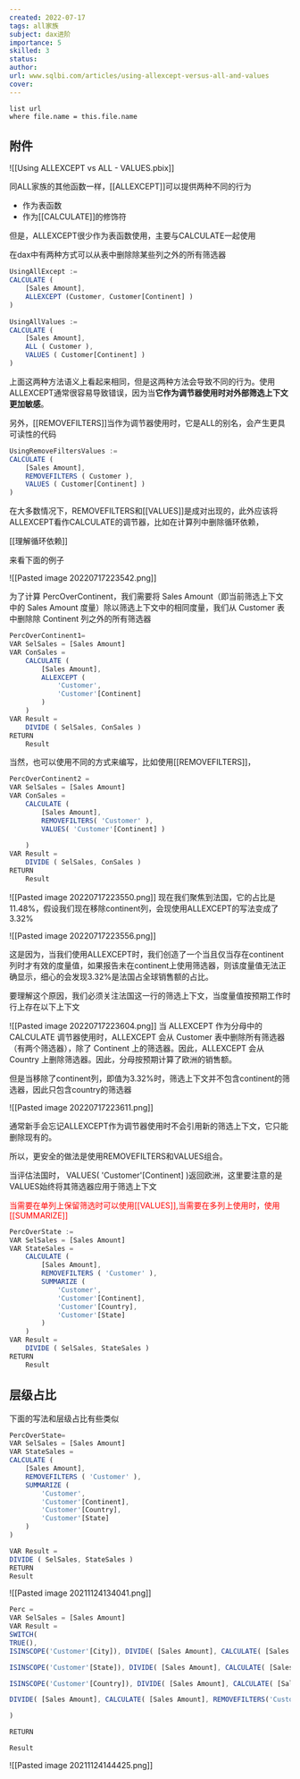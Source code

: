 ```yaml
---
created: 2022-07-17
tags: all家族 
subject: dax进阶
importance: 5
skilled: 3
status:
author:
url: www.sqlbi.com/articles/using-allexcept-versus-all-and-values
cover: 
---
```


```dataview
list url
where file.name = this.file.name
```
## 附件
![[Using ALLEXCEPT vs ALL - VALUES.pbix]]


同ALL家族的其他函数一样，[[ALLEXCEPT]]可以提供两种不同的行为

-   作为表函数
-   作为[[CALCULATE]]的修饰符

但是，ALLEXCEPT很少作为表函数使用，主要与CALCULATE一起使用

在dax中有两种方式可以从表中删除除某些列之外的所有筛选器

```js
UsingAllExcept :=
CALCULATE (
    [Sales Amount],
    ALLEXCEPT (Customer, Customer[Continent] )
)
 
UsingAllValues :=
CALCULATE (
    [Sales Amount],
    ALL ( Customer ),
    VALUES ( Customer[Continent] )
)
```

上面这两种方法语义上看起来相同，但是这两种方法会导致不同的行为。使用ALLEXCEPT通常很容易导致错误，因为当**它作为调节器使用时对外部筛选上下文更加敏感**。

另外，[[REMOVEFILTERS]]当作为调节器使用时，它是ALL的别名，会产生更具可读性的代码

```js
UsingRemoveFiltersValues :=
CALCULATE (
    [Sales Amount],
    REMOVEFILTERS ( Customer ),
    VALUES ( Customer[Continent] )
)
```

在大多数情况下，REMOVEFILTERS和[[VALUES]]是成对出现的，此外应该将ALLEXCEPT看作CALCULATE的调节器，比如在计算列中删除循环依赖，

[[理解循环依赖]]

来看下面的例子

![[Pasted image 20220717223542.png]]

为了计算 PercOverContinent，我们需要将 Sales Amount（即当前筛选上下文中的 Sales Amount 度量）除以筛选上下文中的相同度量，我们从 Customer 表中删除除 Continent 列之外的所有筛选器

```js
PercOverContinent1=
VAR SelSales = [Sales Amount]
VAR ConSales =
    CALCULATE (
        [Sales Amount],
        ALLEXCEPT (
            'Customer',
            'Customer'[Continent]
        )
    )
VAR Result =
    DIVIDE ( SelSales, ConSales )
RETURN
    Result
```

当然，也可以使用不同的方式来编写，比如使用[[REMOVEFILTERS]]，

```js
PercOverContinent2 = 
VAR SelSales = [Sales Amount]
VAR ConSales =
    CALCULATE (
        [Sales Amount],
        REMOVEFILTERS( 'Customer' ),
        VALUES( 'Customer'[Continent] )
    
    )
VAR Result =
    DIVIDE ( SelSales, ConSales )
RETURN
    Result
```

![[Pasted image 20220717223550.png]]
现在我们聚焦到法国，它的占比是11.48%，假设我们现在移除continent列，会现使用ALLEXCEPT的写法变成了3.32%

![[Pasted image 20220717223556.png]]

这是因为，当我们使用ALLEXCEPT时，我们创造了一个当且仅当存在continent列时才有效的度量值，如果报告未在continent上使用筛选器，则该度量值无法正确显示，细心的会发现3.32%是法国占全球销售额的占比。

要理解这个原因，我们必须关注法国这一行的筛选上下文，当度量值按预期工作时行上存在以下上下文

![[Pasted image 20220717223604.png]]
当 ALLEXCEPT 作为分母中的 CALCULATE 调节器使用时，ALLEXCEPT 会从 Customer 表中删除所有筛选器（有两个筛选器），除了 Continent 上的筛选器。因此，ALLEXCEPT 会从 Country 上删除筛选器。因此，分母按预期计算了欧洲的销售额。

但是当移除了continent列，即值为3.32%时，筛选上下文并不包含continent的筛选器，因此只包含country的筛选器

![[Pasted image 20220717223611.png]]

通常新手会忘记ALLEXCEPT作为调节器使用时不会引用新的筛选上下文，它只能删除现有的。

所以，更安全的做法是使用REMOVEFILTERS和VALUES组合。

当评估法国时， VALUES( 'Customer'[Continent] )返回欧洲，这里要注意的是VALUES始终将其筛选器应用于筛选上下文

<font color="red">当需要在单列上保留筛选时可以使用[[VALUES]],当需要在多列上使用时，使用[[SUMMARIZE]]</font>

```js
PercOverState :=
VAR SelSales = [Sales Amount]
VAR StateSales =
    CALCULATE (
        [Sales Amount],
        REMOVEFILTERS ( 'Customer' ),
        SUMMARIZE (
            'Customer',
            'Customer'[Continent],
            'Customer'[Country],
            'Customer'[State]
        )
    )
VAR Result =
    DIVIDE ( SelSales, StateSales )
RETURN
    Result
```


## 层级占比
下面的写法和层级占比有些类似
```js
PercOverState=
VAR SelSales = [Sales Amount]
VAR StateSales =
CALCULATE (
	[Sales Amount],
	REMOVEFILTERS ( 'Customer' ),
	SUMMARIZE (
		'Customer',
		'Customer'[Continent],
		'Customer'[Country],
		'Customer'[State]
	)
)

VAR Result =
DIVIDE ( SelSales, StateSales )
RETURN
Result

```
![[Pasted image 20211124134041.png]]

```js
Perc =
VAR SelSales = [Sales Amount]
VAR Result =
SWITCH(
TRUE(),
ISINSCOPE('Customer'[City]), DIVIDE( [Sales Amount], CALCULATE( [Sales Amount], REMOVEFILTERS('Customer'), VALUES('Customer'[State]) ) ),

ISINSCOPE('Customer'[State]), DIVIDE( [Sales Amount], CALCULATE( [Sales Amount], REMOVEFILTERS('Customer'), VALUES('Customer'[Country]) ) ),

ISINSCOPE('Customer'[Country]), DIVIDE( [Sales Amount], CALCULATE( [Sales Amount], REMOVEFILTERS('Customer'), VALUES('Customer'[Continent]) ) ),

DIVIDE( [Sales Amount], CALCULATE( [Sales Amount], REMOVEFILTERS('Customer') ) )

)

RETURN

Result
```
![[Pasted image 20211124144425.png]]